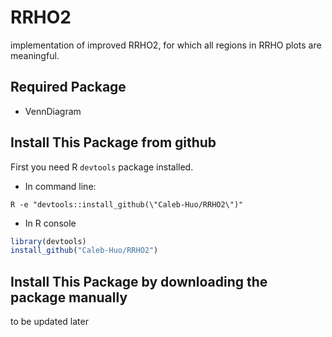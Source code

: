 # RRHO2
implementation of improved RRHO2, for which all regions in RRHO plots are meaningful.


## Required Package
* VennDiagram

## Install This Package from github
First you need R `devtools` package installed.
* In command line:
```
R -e "devtools::install_github(\"Caleb-Huo/RRHO2\")"
```
* In R console
```R
library(devtools)
install_github("Caleb-Huo/RRHO2")
```


## Install This Package by downloading the package manually
to be updated later

